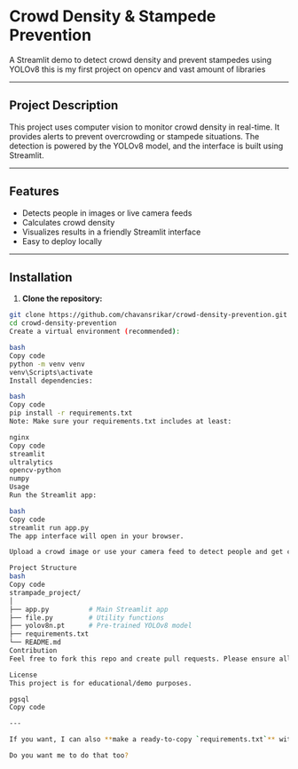 # Crowd Density & Stampede Prevention

A Streamlit demo to detect crowd density and prevent stampedes using YOLOv8 this is my  first project on opencv and vast amount of libraries

---

## Project Description
This project uses computer vision to monitor crowd density in real-time. It provides alerts to prevent overcrowding or stampede situations. The detection is powered by the YOLOv8 model, and the interface is built using Streamlit.

---

## Features
- Detects people in images or live camera feeds
- Calculates crowd density
- Visualizes results in a friendly Streamlit interface
- Easy to deploy locally

---

## Installation

1. **Clone the repository:**
```bash
git clone https://github.com/chavansrikar/crowd-density-prevention.git
cd crowd-density-prevention
Create a virtual environment (recommended):

bash
Copy code
python -m venv venv
venv\Scripts\activate
Install dependencies:

bash
Copy code
pip install -r requirements.txt
Note: Make sure your requirements.txt includes at least:

nginx
Copy code
streamlit
ultralytics
opencv-python
numpy
Usage
Run the Streamlit app:

bash
Copy code
streamlit run app.py
The app interface will open in your browser.

Upload a crowd image or use your camera feed to detect people and get crowd density alerts.

Project Structure
bash
Copy code
strampade_project/
│
├── app.py          # Main Streamlit app
├── file.py         # Utility functions
├── yolov8n.pt      # Pre-trained YOLOv8 model
├── requirements.txt
└── README.md
Contribution
Feel free to fork this repo and create pull requests. Please ensure all new features are well-tested before submitting.

License
This project is for educational/demo purposes.

pgsql
Copy code

---

If you want, I can also **make a ready-to-copy `requirements.txt`** with all packages needed to run your project without errors — then your teammates can literally clone + install + run.  

Do you want me to do that too?
